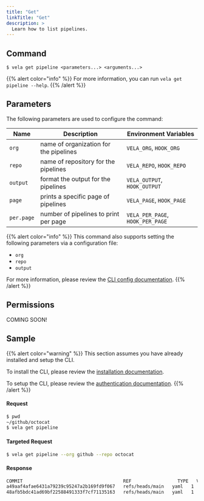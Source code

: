 ```yaml
---
title: "Get"
linkTitle: "Get"
description: >
  Learn how to list pipelines.
---
```


## Command

```
$ vela get pipeline <parameters...> <arguments...>
```

{{% alert color="info" %}}
For more information, you can run `vela get pipeline --help`.
{{% /alert %}}

## Parameters

The following parameters are used to configure the command:

| Name       | Description                            | Environment Variables            |
| ---------- |----------------------------------------| -------------------------------- |
| `org`      | name of organization for the pipelines | `VELA_ORG`, `HOOK_ORG`           |
| `repo`     | name of repository for the pipelines   | `VELA_REPO`, `HOOK_REPO`         |
| `output`   | format the output for the pipelines    | `VELA_OUTPUT`, `HOOK_OUTPUT`     |
| `page`     | prints a specific page of pipelines    | `VELA_PAGE`, `HOOK_PAGE`         |
| `per.page` | number of pipelines to print per page  | `VELA_PER_PAGE`, `HOOK_PER_PAGE` |

{{% alert color="info" %}}
This command also supports setting the following parameters via a configuration file:

- `org`
- `repo`
- `output`

For more information, please review the [CLI config documentation](/docs/reference/cli/config/).
{{% /alert %}}

## Permissions

COMING SOON!

## Sample

{{% alert color="warning" %}}
This section assumes you have already installed and setup the CLI.

To install the CLI, please review the [installation documentation](/docs/reference/cli/install/).

To setup the CLI, please review the [authentication documentation](/docs/reference/cli/authentication/).
{{% /alert %}}

#### Request

```sh
$ pwd
~/github/octocat
$ vela get pipeline
```

#### Targeted Request

```sh
$ vela get pipeline --org github --repo octocat
```

#### Response

```sh
COMMIT                                     REF                 TYPE   VERSION   STAGES   STEPS
a49aaf4afae6431a79239c95247a2b169fd9f067   refs/heads/main   yaml   1         f        t
48afb5bdc41ad69bf22588491333f7cf71135163   refs/heads/main   yaml   1         f        t
```
